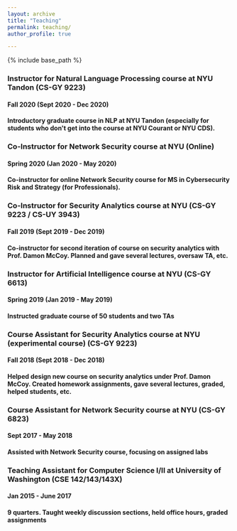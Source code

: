 ```yaml
---
layout: archive
title: "Teaching"
permalink: teaching/
author_profile: true

---
```


{% include base_path %}

### Instructor for Natural Language Processing course at NYU Tandon (CS-GY 9223)
#### Fall 2020 (Sept 2020 - Dec 2020)
#### Introductory graduate course in NLP at NYU Tandon (especially for students who don't get into the course at NYU Courant or NYU CDS).

### Co-Instructor for Network Security course at NYU (Online)
#### Spring 2020 (Jan 2020 - May 2020)
#### Co-instructor for online Network Security course for MS in Cybersecurity Risk and Strategy (for Professionals).

### Co-Instructor for Security Analytics course at NYU (CS-GY 9223 / CS-UY 3943)
#### Fall 2019 (Sept 2019 - Dec 2019)
#### Co-instructor for second iteration of course on security analytics with Prof. Damon McCoy. Planned and gave several lectures, oversaw TA, etc.

### Instructor for Artificial Intelligence course at NYU (CS-GY 6613)
#### Spring 2019 (Jan 2019 - May 2019)
#### Instructed graduate course of 50 students and two TAs

### Course Assistant for Security Analytics course at NYU (experimental course) (CS-GY 9223)
#### Fall 2018 (Sept 2018 - Dec 2018)
#### Helped design new course on security analytics under Prof. Damon McCoy. Created homework assignments, gave several lectures, graded, helped students, etc.

### Course Assistant for Network Security course at NYU (CS-GY 6823)
#### Sept 2017 - May 2018  
#### Assisted with Network Security course, focusing on assigned labs

### Teaching Assistant for Computer Science I/II at University of Washington (CSE 142/143/143X)
#### Jan 2015 - June 2017  
#### 9 quarters. Taught weekly discussion sections, held office hours, graded assignments

